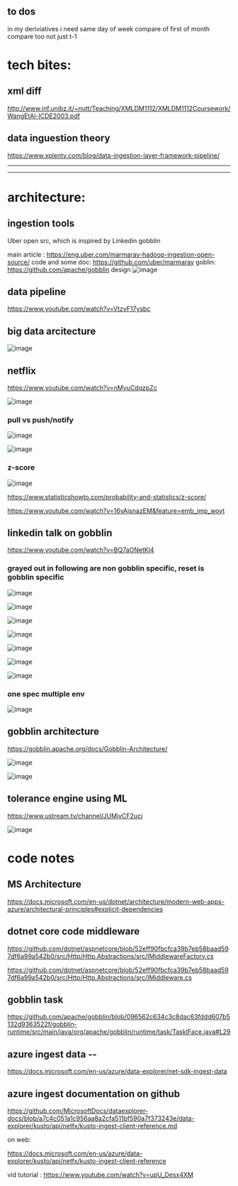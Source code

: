 
## to dos 

in my deriviatives i need same day of week compare of first of month compare too not just t-1



# tech bites:

## xml diff

http://www.inf.unibz.it/~nutt/Teaching/XMLDM1112/XMLDM1112Coursework/WangEtAl-ICDE2003.pdf


## data inguestion theory
https://www.xplenty.com/blog/data-ingestion-layer-framework-pipeline/




---
---




# architecture:

## ingestion tools
Uber open src, which is inspired by Linkedin gobblin

main article : https://eng.uber.com/marmaray-hadoop-ingestion-open-source/
code and some doc: https://github.com/uber/marmaray
goblin: https://github.com/apache/gobblin
design
![image](https://user-images.githubusercontent.com/1906471/121627180-e3996580-ca44-11eb-9c08-e753502f38d7.png)





## data pipeline

https://www.youtube.com/watch?v=VtzvF17ysbc

## big data arcitecture

![image](https://user-images.githubusercontent.com/1906471/121799345-927ea280-cbf9-11eb-9579-85bf7b20a1d3.png)


## netflix

https://www.youtube.com/watch?v=nMyuCdqzpZc


![image](https://user-images.githubusercontent.com/1906471/121797926-43cd0a80-cbf1-11eb-8087-d26fd45a8df2.png)


### pull vs push/notify 
![image](https://user-images.githubusercontent.com/1906471/121798078-36fce680-cbf2-11eb-9dd2-6ce73d879cf8.png)


![image](https://user-images.githubusercontent.com/1906471/121798091-4aa84d00-cbf2-11eb-96f0-37f2e5648b11.png)




### z-score
![image](https://user-images.githubusercontent.com/1906471/121738436-35370400-cac8-11eb-869d-afe8d07f9841.png)

https://www.statisticshowto.com/probability-and-statistics/z-score/

https://www.youtube.com/watch?v=16vAjsnazEM&feature=emb_imp_woyt





## linkedin talk on gobblin

https://www.youtube.com/watch?v=BQ7aONetKl4

### grayed out  in following are non gobblin specific, reset is gobblin specific 

![image](https://user-images.githubusercontent.com/1906471/121797852-de791980-cbf0-11eb-95df-20d7078a1d04.png)


![image](https://user-images.githubusercontent.com/1906471/121798311-87287880-cbf3-11eb-8768-bd86e4479e5e.png)


![image](https://user-images.githubusercontent.com/1906471/121798321-9efffc80-cbf3-11eb-8314-1d7c47661574.png)


![image](https://user-images.githubusercontent.com/1906471/121798334-ade6af00-cbf3-11eb-8b84-29b928a3c627.png)


![image](https://user-images.githubusercontent.com/1906471/121798360-cf479b00-cbf3-11eb-968d-4198d51d5855.png)


![image](https://user-images.githubusercontent.com/1906471/121798399-0f0e8280-cbf4-11eb-863b-b1d738edb157.png)


![image](https://user-images.githubusercontent.com/1906471/121798408-2188bc00-cbf4-11eb-83bf-656e10ed3fdc.png)

### one spec multiple env

![image](https://user-images.githubusercontent.com/1906471/121798873-be4c5900-cbf6-11eb-8481-03762138a50c.png)




## gobblin architecture

https://gobblin.apache.org/docs/Gobblin-Architecture/

![image](https://user-images.githubusercontent.com/1906471/121798680-b4762600-cbf5-11eb-875a-6f24c787aa86.png)

![image](https://user-images.githubusercontent.com/1906471/121798704-d2438b00-cbf5-11eb-8d1f-1e44454b2590.png)



## tolerance engine using ML


https://www.ustream.tv/channel/JUMjvCF2ucj


![image](https://user-images.githubusercontent.com/1906471/121798586-331e9380-cbf5-11eb-9f53-e7a3cdd46dfa.png)








# code notes


## MS Architecture

https://docs.microsoft.com/en-us/dotnet/architecture/modern-web-apps-azure/architectural-principles#explicit-dependencies


##  dotnet core code middleware

https://github.com/dotnet/aspnetcore/blob/52eff90fbcfca39b7eb58baad597df6a99a542b0/src/Http/Http.Abstractions/src/IMiddlewareFactory.cs

https://github.com/dotnet/aspnetcore/blob/52eff90fbcfca39b7eb58baad597df6a99a542b0/src/Http/Http.Abstractions/src/IMiddleware.cs


## gobblin task

https://github.com/apache/gobblin/blob/096562c634c3c8dac63fddd607b5132d9363522f/gobblin-runtime/src/main/java/org/apache/gobblin/runtime/task/TaskIFace.java#L29


## azure ingest data --

https://docs.microsoft.com/en-us/azure/data-explorer/net-sdk-ingest-data


## azure ingest documentation on github

https://github.com/MicrosoftDocs/dataexplorer-docs/blob/a7c4c051a1c956aa8a2cfa511bf590a7f373243e/data-explorer/kusto/api/netfx/kusto-ingest-client-reference.md

on web: 

https://docs.microsoft.com/en-us/azure/data-explorer/kusto/api/netfx/kusto-ingest-client-reference

vid tutorial : https://www.youtube.com/watch?v=upU_Desx4XM


